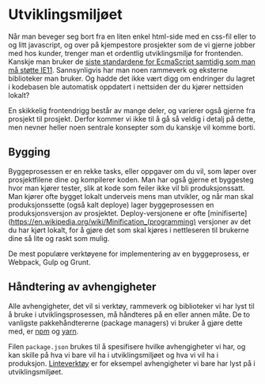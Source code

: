 # Utviklingsmiljøet

Når man beveger seg bort fra en liten enkel html-side med en css-fil eller to og litt javascript, og over på kjempestore prosjekter som de vi gjerne jobber med hos kunder, trenger man et ordentlig utviklingsmiljø for frontenden. Kanskje man bruker de [siste standardene for EcmaScript samtidig som man må støtte IE11](/05-javascript/09-ecmascript.md). Sannsynligvis har man noen rammeverk og eksterne biblioteker man bruker. Og hadde det ikke vært digg om endringer du lagret i kodebasen ble automatisk oppdatert i nettsiden der du kjører nettsiden lokalt?

En skikkelig frontendrigg består av mange deler, og varierer også gjerne fra prosjekt til prosjekt.
Derfor kommer vi ikke til å gå så veldig i detalj på dette, men nevner heller noen sentrale konsepter som du kanskje vil komme borti.

## Bygging

Byggeprosessen er en rekke tasks, eller oppgaver om du vil, som løper over prosjektfilene dine og kompilerer koden. Man har også gjerne et byggesteg hvor man kjører tester, slik at kode som feiler ikke vil bli produksjonssatt.
Man kjører ofte bygget lokalt underveis mens man utvikler, og når man skal produksjonssette (også kalt deploye) lager byggeprosessen en produksjonsversjon av prosjektet. Deploy-versjonene er ofte [minifiserte](https://en.wikipedia.org/wiki/Minification_(programming) versjoner av det du har kjørt lokalt, for å gjøre det som skal kjøres i nettleseren til brukerne dine så lite og raskt som mulig.

De mest populære verktøyene for implementering av en byggeprosess, er Webpack, Gulp og Grunt.

## Håndtering av avhengigheter
Alle avhengigheter, det vil si verktøy, rammeverk og biblioteker vi har lyst til å bruke i utviklingsprosessen, må håndteres på en eller annen måte. De to vanligste pakkehåndtererne (package managers) vi bruker å gjøre dette med, er [npm](https://www.npmjs.com/) og [yarn](https://yarnpkg.com/lang/en/).

Filen `package.json` brukes til å spesifisere hvilke avhengigheter vi har, og kan skille på hva vi bare vil ha i utviklingsmiljøet og hva vi vil ha i produksjon. [Linteverktøy](08-best-practices/linting.md) er for eksempel avhengigheter vi bare har lyst på i utviklingsmiljøet.
